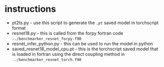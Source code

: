 # instructions

* pt2ts.py - use this script to generate the `.pt` saved model in torchscript format
* resnet18.py - this is called from the forpy fortran code `../benchmarker_resnet_forpy.f90`
* resnet_infer_python.py - this can be used to run the model in python
* saved_resnet18_model_cpu.pt - this is the torchscript saved model that is loaded in fortran using the direct coupling method
  in `../benchmarker_resnet_torch.f90`
